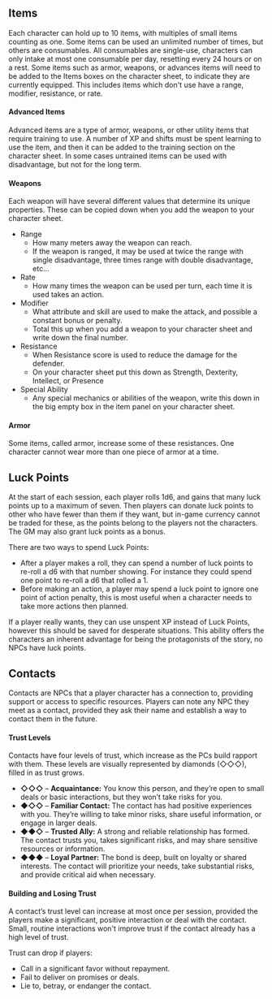 ## Items
Each character can hold up to 10 items, with multiples of small items counting as one. Some items can be used an unlimited number of times, but others are consumables. All consumables are single-use, characters can only intake at most one consumable per day, resetting every 24 hours or on a rest. Some items such as armor, weapons, or advances items will need to be added to the Items boxes on the character sheet, to indicate they are currently equipped. This includes items which don't use have a range, modifier, resistance, or rate.
#### Advanced Items
Advanced items are a type of armor, weapons, or other utility items that require training to use. A number of XP and shifts must be spent learning to use the item, and then it can be added to the training section on the character sheet. In some cases untrained items can be used with disadvantage, but not for the long term. 
#### Weapons
Each weapon will have several different values that determine its unique properties. These can be copied down when you add the weapon to your character sheet.
- Range
	- How many meters away the weapon can reach.
	- If the weapon is ranged, it may be used at twice the range with single disadvantage, three times range with double disadvantage, etc...
- Rate
	- How many times the weapon can be used per turn, each time it is used takes an action. 
- Modifier
	- What attribute and skill are used to make the attack, and possible a constant bonus or penalty.
	- Total this up when you add a weapon to your character sheet and write down the final number.
- Resistance
	- When Resistance score is used to reduce the damage for the defender.
	- On your character sheet put this down as Strength, Dexterity, Intellect, or Presence
- Special Ability
	- Any special mechanics or abilities of the weapon, write this down in the big empty box in the item panel on your character sheet.
#### Armor
Some items, called armor, increase some of these resistances. One character cannot wear more than one piece of armor at a time.
## Luck Points
At the start of each session, each player rolls 1d6, and gains that many luck points up to a maximum of seven. Then players can donate luck points to other who have fewer than them if they want, but in-game currency cannot be traded for these, as the points belong to the players not the characters. The GM may also grant luck points as a bonus.

There are two ways to spend Luck Points:
- After a player makes a roll, they can spend a number of luck points to re-roll a d6 with that number showing. For instance they could spend one point to re-roll a d6 that rolled a 1.
- Before making an action, a player may spend a luck point to ignore one point of action penalty, this is most useful when a character needs to take more actions then planned.

If a player really wants, they can use unspent XP instead of Luck Points, however this should be saved for desperate situations. This ability offers the characters an inherent advantage for being the protagonists of the story, no NPCs have luck points.
## Contacts
Contacts are NPCs that a player character has a connection to, providing support or access to specific resources. Players can note any NPC they meet as a contact, provided they ask their name and establish a way to contact them in the future.
#### Trust Levels
Contacts have four levels of trust, which increase as the PCs build rapport with them. These levels are visually represented by diamonds (◇◇◇), filled in as trust grows.
- **◇◇◇** – **Acquaintance:** You know this person, and they’re open to small deals or basic interactions, but they won’t take risks for you.
- **◆◇◇** – **Familiar Contact:** The contact has had positive experiences with you. They’re willing to take minor risks, share useful information, or engage in larger deals.
- **◆◆◇** – **Trusted Ally:** A strong and reliable relationship has formed. The contact trusts you, takes significant risks, and may share sensitive resources or information.
- **◆◆◆** – **Loyal Partner:** The bond is deep, built on loyalty or shared interests. The contact will prioritize your needs, take substantial risks, and provide critical aid when necessary.
#### Building and Losing Trust
A contact’s trust level can increase at most once per session, provided the players make a significant, positive interaction or deal with the contact. Small, routine interactions won't improve trust if the contact already has a high level of trust.

Trust can drop if players:
- Call in a significant favor without repayment.
- Fail to deliver on promises or deals.
- Lie to, betray, or endanger the contact.